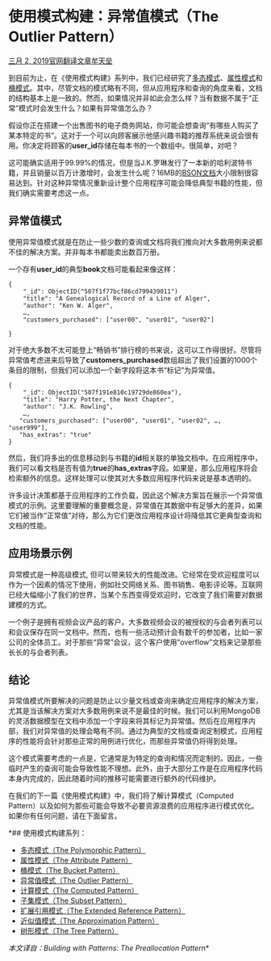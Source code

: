 # 使用模式构建：异常值模式（The Outlier Pattern）

[三月 2, 2019](http://mongoing.com/archives/24757)[官网翻译文章](http://mongoing.com/translation_blogs)[牟天垒](http://mongoing.com/archives/author/sh5dragon5)

到目前为止，在《使用模式构建》系列中，我们已经研究了[多态模式](http://mongoing.com/archives/20007)、[属性模式](http://mongoing.com/archives/22881)和[桶模式](http://mongoing.com/archives/24190)。其中，尽管文档的模式略有不同，但从应用程序和查询的角度来看，文档的结构基本上是一致的。然而，如果情况并非如此会怎么样？当有数据不属于“正常”模式时会发生什么？如果有异常值怎么办？

假设你正在搭建一个出售图书的电子商务网站，你可能会想查询“有哪些人购买了某本特定的书”。这对于一个可以向顾客展示他感兴趣书籍的推荐系统来说会很有用。你决定将顾客的**user_id**存储在每本书的一个数组中。很简单，对吧？

这可能确实适用于99.99%的情况，但是当J.K.罗琳发行了一本新的哈利波特书籍，并且销量以百万计激增时，会发生什么呢？16MB的[BSON文档](https://www.mongodb.com/json-and-bson)大小限制很容易达到。针对这种异常情况重新设计整个应用程序可能会降低典型书籍的性能，但我们确实需要考虑这一点。

## 异常值模式

使用异常值模式就是在防止一些少数的查询或文档将我们推向对大多数用例来说都不佳的解决方案。并非每本书都能卖出数百万册。

一个存有**user_id**的典型**book**文档可能看起来像这样：

```
{
    "_id": ObjectID("507f1f77bcf86cd799439011")
    "title": "A Genealogical Record of a Line of Alger",
    "author": "Ken W. Alger",
    …,
    "customers_purchased": ["user00", "user01", "user02"]

}
```

对于绝大多数不太可能登上“畅销书”排行榜的书来说，这可以工作得很好。尽管将异常值考虑进来后导致了**customers_purchased**数组超出了我们设置的1000个条目的限制，但我们可以添加一个新字段将这本书“标记”为异常值。

```
{
    "_id": ObjectID("507f191e810c19729de860ea"),
    "title": "Harry Potter, the Next Chapter",
    "author": "J.K. Rowling",
    …,
   "customers_purchased": ["user00", "user01", "user02", …, "user999"],
   "has_extras": "true"
}
```

然后，我们将多出的信息移动到与书籍的**id**相关联的单独文档中。在应用程序中，我们可以看文档是否有值为**true**的**has_extras**字段。如果是，那么应用程序将会检索额外的信息。这样处理可以使其对大多数应用程序代码来说是基本透明的。

许多设计决策都基于应用程序的工作负载，因此这个解决方案旨在展示一个异常值模式的示例。这里要理解的重要概念是，异常值在其数据中有足够大的差异，如果它们被当作“正常值”对待，那么为它们更改应用程序设计将降低其它更典型查询和文档的性能。

## 应用场景示例

异常模式是一种高级模式, 但可以带来较大的性能改进。它经常在受欢迎程度可以作为一个因素的情况下使用，例如社交网络关系、图书销售、电影评论等。互联网已经大幅缩小了我们的世界，当某个东西变得受欢迎时，它改变了我们需要对数据建模的方式。

一个例子是拥有视频会议产品的客户。大多数视频会议的被授权的与会者列表可以和会议保存在同一文档中。然而，也有一些活动预计会有数千的参加者，比如一家公司的全体员工。对于那些“异常”会议，这个客户使用“overflow”文档来记录那些长长的与会者列表。

## 结论

异常值模式所要解决的问题是防止以少量文档或查询来确定应用程序的解决方案，尤其是当该解决方案对大多数用例来说不是最佳的时候。我们可以利用MongoDB的灵活数据模型在文档中添加一个字段来将其标记为异常值。然后在应用程序内部，我们对异常值的处理会略有不同。通过为典型的文档或查询定制模式，应用程序的性能将会针对那些正常的用例进行优化，而那些异常值仍将得到处理。

这个模式需要考虑的一点是，它通常是为特定的查询和情况而定制的。因此，一些临时产生的查询可能会导致性能不理想。此外，由于大部分工作是在应用程序代码本身内完成的，因此随着时间的推移可能需要进行额外的代码维护。

在我们的下一篇《使用模式构建》中，我们将了解计算模式（Computed Pattern）以及如何为那些可能会导致不必要资源浪费的应用程序进行模式优化。如果你有任何问题，请在下面留言。

*## 使用模式构建系列：

- [多态模式（The Polymorphic Pattern）](http://mongoing.com/archives/20007)
- [属性模式（The Attribute Pattern）](http://mongoing.com/archives/22881)
- [桶模式（The Bucket Pattern）](http://mongoing.com/archives/24190)
- [异常值模式（The Outlier Pattern）](http://mongoing.com/archives/24757)
- [计算模式（The Computed Pattern）](http://mongoing.com/archives/24825)
- [子集模式（The Subset Pattern）](http://mongoing.com/archives/25244)
- [扩展引用模式（The Extended Reference Pattern）](http://mongoing.com/archives/25410)
- [近似值模式（The Approximation Pattern）](http://mongoing.com/archives/25484)
- [树形模式（The Tree Pattern）](http://mongoing.com/archives/25491)

*本文译自：Building with Patterns: The Preallocation Pattern**